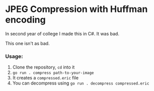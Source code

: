 # JPEG Compression with Huffman encoding

In second year of college I made this in C#. It was bad.

This one isn't as bad.

### Usage:
1. Clone the repository, `cd` into it
3. `go run . compress path-to-your-image`
4. It creates a `compressed.eric` file
5. You can decompress using `go run . decompress compressed.eric`
